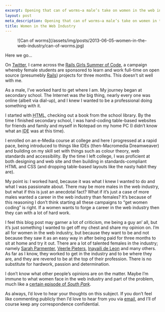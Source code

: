 ```yaml
---
excerpt: Opening that can of worms—a male’s take on women in the web industry.
layout: post
meta_description: Opening that can of worms—a male’s take on women in the web industry.
title: Women in the Web Industry
---
```

<figure class="post-image pull-right">
![Can of worms](/assets/img/posts/2013-06-05-women-in-the-web-industry/can-of-worms.jpg)
</figure>

Here we go…

On [Twitter](http://twitter.com/), I came across the [Rails Girls Summer of Code](http://railsgirlssummerofcode.org/campaign/), a campaign whereby female students are sponsored to learn and work full-time on open source (presumebly [Rails](http://rubyonrails.org/)) projects for three months.
This doesn’t sit well with me.

As a male, I’ve worked hard to get where I am.
My journey began at secondary school. The Internet was *the* big thing, nearly every one was online (albeit via dial-up), and I knew I wanted to be a professional doing something with it.

I started with <abbr class="initialism" title="HyperText Markup Language">HTML</abbr>, checking out a book from the school library.
By the time I finished secondary school, I was hand-coding table-based websites for friends and family and myself in Notepad on my home PC (I didn’t know what an <abbr class="initialism" title="Integrated Development Environment">IDE</abbr> was at this time).

I enrolled on an e-Media course at college and here I progressed at a rapid pace, being introduced to things like IDEs (then-Macromedia Dreamweaver) and building on my skill set with things such as colour theory, web standards and accessibility.
By the time I left college, I was proficient at both designing and web site and then building in standards-compliant HTML and CSS (and dropping table-based layouts like the nasty habit they are).

My point is: I worked hard, because it was what I knew I wanted to do and what I was passionate about.
There may be more males in the web industry, but what if this is just an anecdotal fact?
What if it’s just a case of more males wanted a career in the web industry than females?
It’s because of this reasoning I don’t think starting all these campaigns to “get women coding” is right.
If a women wants to forge a career in the web industry then they can with a lot of hard work.

I feel this blog post may garner a lot of criticism, me being a guy an’ all, but it’s just something I wanted to get off my chest and share my opinion on.
I’m all for women in the web industry, but because they want to be and not because they saw it as an easy way in after being paid for three months to sit at home and try it out.
There are a lot of talented females in the industry; namely [Sarah Parmenter](http://www.sazzy.co.uk/), [Veerle Pieters](http://veerle.duoh.com/), [Inayaili de Leon](http://yaili.com/) and many others.
As far as I know, they worked to get in the industry and to be where they are, and they are revered to be at the top of their profession. There is no substitute for hardwork, passion and determination.

I don’t know what other people’s opinions are on the matter.
Maybe I’m immune to what women face in the web industry and part of the problem, much like a [certain episode of *South Park*](http://en.wikipedia.org/wiki/With_Apologies_to_Jesse_Jackson).

As always, I’d love to hear your thoughts on this subject.
If you don’t feel like commenting publicly then I’d love to hear from you via [email](/contact), and I’ll of course keep any correspondence confidential.